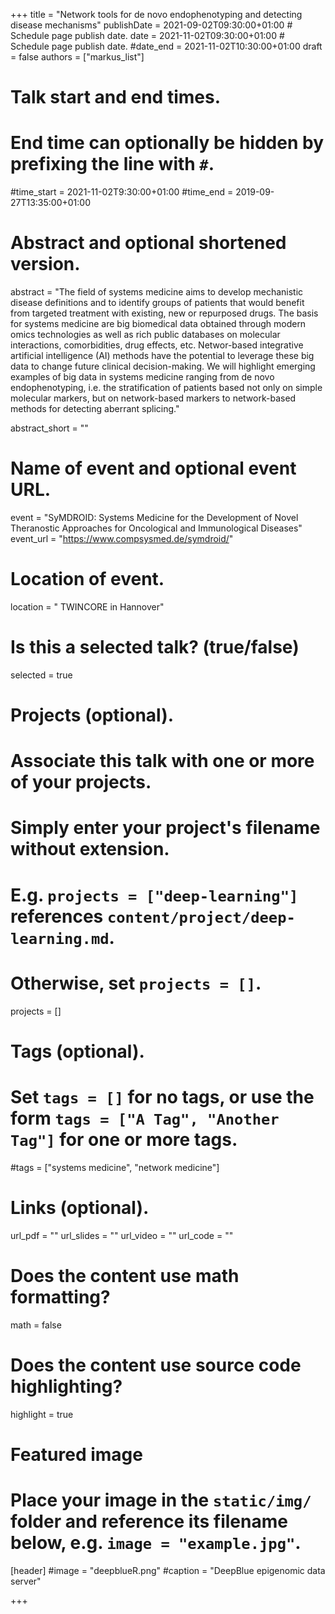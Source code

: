 +++
title = "Network tools for de novo endophenotyping and detecting disease mechanisms"
publishDate = 2021-09-02T09:30:00+01:00  # Schedule page publish date.
date = 2021-11-02T09:30:00+01:00  # Schedule page publish date.
#date_end = 2021-11-02T10:30:00+01:00
draft = false
authors = ["markus_list"]

# Talk start and end times.
#   End time can optionally be hidden by prefixing the line with `#`.
#time_start = 2021-11-02T9:30:00+01:00
#time_end = 2019-09-27T13:35:00+01:00

# Abstract and optional shortened version.
abstract = "The field of systems medicine aims to develop mechanistic disease definitions and to identify groups of patients that would benefit from targeted treatment with existing, new or repurposed drugs. The basis for systems medicine are big biomedical data obtained through modern omics technologies as well as rich public databases on molecular interactions, comorbidities, drug effects, etc. Networ-based integrative artificial intelligence (AI) methods have the potential to leverage these big data to change future clinical decision-making. We will highlight emerging examples of big data in systems medicine ranging from de novo endophenotyping, i.e. the stratification of patients based not only on simple molecular markers, but on network-based markers to network-based methods for detecting aberrant splicing."

abstract_short = ""

# Name of event and optional event URL.
event = "SyMDROID: Systems Medicine for the Development of Novel Theranostic Approaches for Oncological and Immunological Diseases"
event_url = "https://www.compsysmed.de/symdroid/"

# Location of event.
location = " TWINCORE in Hannover"

# Is this a selected talk? (true/false)
selected = true

# Projects (optional).
#   Associate this talk with one or more of your projects.
#   Simply enter your project's filename without extension.
#   E.g. `projects = ["deep-learning"]` references `content/project/deep-learning.md`.
#   Otherwise, set `projects = []`.
projects = [] 

# Tags (optional).
#   Set `tags = []` for no tags, or use the form `tags = ["A Tag", "Another Tag"]` for one or more tags.
#tags = ["systems medicine", "network medicine"]

# Links (optional).
url_pdf = ""
url_slides = ""
url_video = ""
url_code = ""

# Does the content use math formatting?
math = false

# Does the content use source code highlighting?
highlight = true

# Featured image
# Place your image in the `static/img/` folder and reference its filename below, e.g. `image = "example.jpg"`.
[header]
#image = "deepblueR.png"
#caption = "DeepBlue epigenomic data server"

+++
